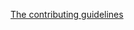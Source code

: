 [The contributing guidelines](https://github.com/open-socialism/open-socialism.github.io/blob/master/CONTRIBUTING.md)
